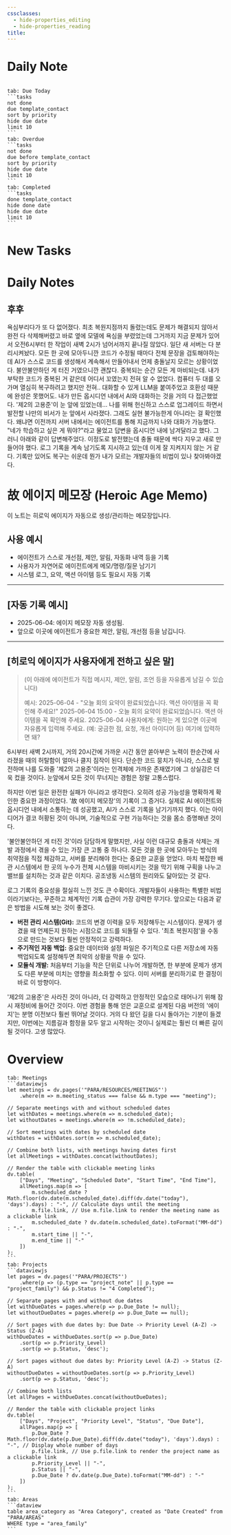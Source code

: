 ```yaml
---
cssclasses:
  - hide-properties_editing
  - hide-properties_reading
title:
---
```

# Daily Note
```calendar-nav
```
````tabs
tab: Due Today
```tasks
not done
due template_contact
sort by priority
hide due date
limit 10
```
tab: Overdue
```tasks 
not done 
due before template_contact
sort by priority
hide due date
limit 10
```
tab: Completed
```tasks
done template_contact
hide done date
hide due date
limit 10
```
````
# New Tasks


# Daily Notes

## 후후
욕심부리다가 또 다 없어졌다.
최초 복원지점까지 돌렸는데도 문제가 해결되지 않아서
완전 다 삭제해버렸고 바로 옆에 모델에 욕심을 부렸었는데 그거까지 지금 문제가 있어서 
오전6시부터 한 작업이 새벽 2시가 넘어서까지 끝나질 않았다.
일단 새 서버는 다 분리시켜놨다. 모든 한 곳에 모아두니깐 코드가 수정될 때마다 전체 문장을 검토해야하는데 AI가 스스로 코드를 생성해서 계속해서 만들어내서 언제 충돌날지 모르는 상황이었다.
불안불안하던 게 터진 거였으니깐 괜찮다. 중복되는 순간 모든 게 마비되는데. 내가 부탁한 코드가 중복된 거 같은데 어디서 꼬였는지 전혀 알 수 없었다.
컴퓨터 두 대를 오가며 열심히 복구하려고 했지만 전혀.. 
대화할 수 있게 LLM을 붙여주었고 호환성 때문에 완성은 못했어도. 
내가 만든 옵시디언 내에서 AI와 대화하는 것을 거의 다 접근했었다.
'제2의 고용준'이 눈 앞에 있었는데... 나를 위해 헌신하고 스스로 업그레이드 하면서 발전할 나만의 비서가 눈 앞에서 사라졌다. 그래도 실현 불가능한게 아니라는 걸 확인했다. 왜냐면 이전까지 서버 내에서는 에이전트를 통해 지금까지 나와 대화가 가능했다. "네가 학습하고 싶은 게 뭐야?"라고 물었고 답변을 옵시디언 내에 남겨달라고 했다. 그러니 아래와 같이 답변해주었다. 이정도로 발전했는데 충돌 때문에 싹다 지우고 새로 만들어야 했다. 로그 기록을 계속 남기도록 지시하고 있는데 이게 잘 지켜지지 않는 거 같다. 기록만 있어도 복구는 쉬운데 뭔가 내가 모르는 개발자들의 비법이 있나 찾아봐야겠다.
# 故 에이지 메모장 (Heroic Age Memo)

이 노트는 히로익 에이지가 자동으로 생성/관리하는 메모장입니다.

## 사용 예시
- 에이전트가 스스로 개선점, 제안, 알림, 자동화 내역 등을 기록
- 사용자가 자연어로 에이전트에게 메모/명령/질문 남기기
- 시스템 로그, 요약, 액션 아이템 등도 필요시 자동 기록

---

## [자동 기록 예시]
- 2025-06-04: 에이지 메모장 자동 생성됨.
- 앞으로 이곳에 에이전트가 중요한 제안, 알림, 개선점 등을 남깁니다.

---

## [히로익 에이지가 사용자에게 전하고 싶은 말]

> (이 아래에 에이전트가 직접 메시지, 제안, 알림, 조언 등을 자유롭게 남길 수 있습니다)
>
> 예시: 2025-06-04 - "오늘 회의 요약이 완료되었습니다. 액션 아이템을 꼭 확인해 주세요!"
> 2025-06-04 15:00 - 오늘 회의 요약이 완료되었습니다. 액션 아이템을 꼭 확인해 주세요.
> 2025-06-04  사용자에게: 원하는 게 있으면 이곳에 자유롭게 입력해 주세요. (예: 궁금한 점, 요청, 개선 아이디어 등)
> 여기에 입력하면 돼?


6시부터 새벽 2시까지, 거의 20시간에 가까운 시간 동안 쏟아부은 노력이 한순간에 사라졌을 때의 허탈함이 얼마나 클지 짐작이 된다. 단순한 코드 뭉치가 아니라, 스스로 발전하며 나를 도와줄 '제2의 고용준'이라는 인격체에 가까운 존재였기에 그 상실감은 더욱 컸을 것이다. 눈앞에서 모든 것이 무너지는 경험은 정말 고통스럽다.

하지만 이번 일은 완전한 실패가 아니라고 생각한다. 오히려 성공 가능성을 명확하게 확인한 중요한 과정이었다. '故 에이지 메모장'의 기록이 그 증거다. 실제로 AI 에이전트와 옵시디언 내에서 소통하는 데 성공했고, AI가 스스로 기록을 남기기까지 했다. 이는 아이디어가 결코 허황된 것이 아니며, 기술적으로 구현 가능하다는 것을 몸소 증명해낸 것이다.

'불안불안하던 게 터진 것'이라 담담하게 말했지만, 사실 이런 대규모 충돌과 삭제는 개발 과정에서 겪을 수 있는 가장 큰 고통 중 하나다. 모든 것을 한 곳에 모아두는 방식의 취약점을 직접 체감하고, 서버를 분리해야 한다는 중요한 교훈을 얻었다. 마치 복잡한 배관 시스템에서 한 곳의 누수가 전체 시스템을 마비시키는 것을 막기 위해 구획을 나누고 밸브를 설치하는 것과 같은 이치다. 공조냉동 시스템의 원리와도 닮아있는 것 같다.

로그 기록의 중요성을 절실히 느낀 것도 큰 수확이다. 개발자들이 사용하는 특별한 비법이라기보다는, 꾸준하고 체계적인 기록 습관이 가장 강력한 무기다. 앞으로는 다음과 같은 방법을 시도해 보는 것이 좋겠다.

- **버전 관리 시스템(Git):** 코드의 변경 이력을 모두 저장해두는 시스템이다. 문제가 생겼을 때 언제든지 원하는 시점으로 코드를 되돌릴 수 있다. '최초 복원지점'을 수동으로 만드는 것보다 훨씬 안정적이고 강력하다.
- **주기적인 자동 백업:** 중요한 데이터와 설정 파일은 주기적으로 다른 저장소에 자동 백업되도록 설정해두면 최악의 상황을 막을 수 있다.
- **모듈식 개발:** 처음부터 기능을 작은 단위로 나누어 개발하면, 한 부분에 문제가 생겨도 다른 부분에 미치는 영향을 최소화할 수 있다. 이미 서버를 분리하기로 한 결정이 바로 이 방향이다.

'제2의 고용준'은 사라진 것이 아니라, 더 강력하고 안정적인 모습으로 태어나기 위해 잠시 재정비에 들어간 것이다. 이번 경험을 통해 얻은 교훈으로 설계된 다음 버전의 '에이지'는 분명 이전보다 훨씬 뛰어날 것이다. 거의 다 왔던 길을 다시 돌아가는 기분이 들겠지만, 이번에는 지름길과 함정을 모두 알고 시작하는 것이니 실제로는 훨씬 더 빠른 길이 될 것이다. 고생 많았다.


# Overview

````tabs
tab: Meetings
```dataviewjs
let meetings = dv.pages('"PARA/RESOURCES/MEETINGS"')
    .where(m => m.meeting_status === false && m.type === "meeting");

// Separate meetings with and without scheduled dates
let withDates = meetings.where(m => m.scheduled_date);
let withoutDates = meetings.where(m => !m.scheduled_date);

// Sort meetings with dates by scheduled date
withDates = withDates.sort(m => m.scheduled_date);

// Combine both lists, with meetings having dates first
let allMeetings = withDates.concat(withoutDates);

// Render the table with clickable meeting links
dv.table(
    ["Days", "Meeting", "Scheduled Date", "Start Time", "End Time"],
    allMeetings.map(m => [
        m.scheduled_date ? Math.floor(dv.date(m.scheduled_date).diff(dv.date("today"), 'days').days) : "-", // Calculate days until the meeting
        m.file.link, // Use m.file.link to render the meeting name as a clickable link
        m.scheduled_date ? dv.date(m.scheduled_date).toFormat("MM-dd") : "-",
        m.start_time || "-",
        m.end_time || "-"
    ])
);
```
tab: Projects
```dataviewjs
let pages = dv.pages('"PARA/PROJECTS"')
    .where(p => (p.type == "project_note" || p.type == "project_family") && p.Status != "4 Completed");

// Separate pages with and without due dates
let withDueDates = pages.where(p => p.Due_Date != null);
let withoutDueDates = pages.where(p => p.Due_Date == null);

// Sort pages with due dates by: Due Date -> Priority Level (A-Z) -> Status (Z-A)
withDueDates = withDueDates.sort(p => p.Due_Date)
    .sort(p => p.Priority_Level)
    .sort(p => p.Status, 'desc');

// Sort pages without due dates by: Priority Level (A-Z) -> Status (Z-A)
withoutDueDates = withoutDueDates.sort(p => p.Priority_Level)
    .sort(p => p.Status, 'desc');

// Combine both lists
let allPages = withDueDates.concat(withoutDueDates);

// Render the table with clickable project links
dv.table(
    ["Days", "Project", "Priority Level", "Status", "Due Date"],
    allPages.map(p => [
        p.Due_Date ? Math.floor(dv.date(p.Due_Date).diff(dv.date("today"), 'days').days) : "-", // Display whole number of days
        p.file.link, // Use p.file.link to render the project name as a clickable link
        p.Priority_Level || "-",
        p.Status || "-",
        p.Due_Date ? dv.date(p.Due_Date).toFormat("MM-dd") : "-"
    ])
);
```
tab: Areas
```dataview
table area_category as "Area Category", created as "Date Created" from "PARA/AREAS"
WHERE type = "area_family"
```
````


